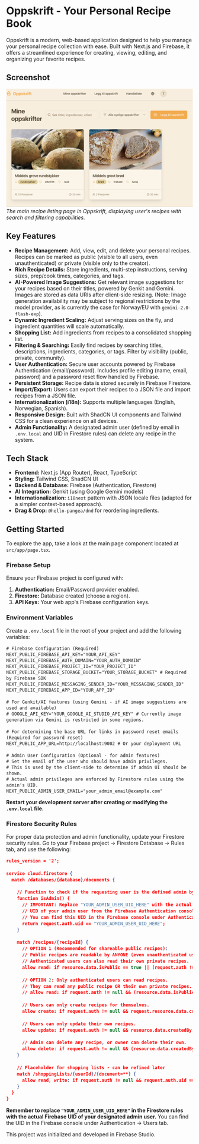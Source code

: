 
# Oppskrift - Your Personal Recipe Book

Oppskrift is a modern, web-based application designed to help you manage your personal recipe collection with ease. Built with Next.js and Firebase, it offers a streamlined experience for creating, viewing, editing, and organizing your favorite recipes.

## Screenshot

![Oppskrift application showing a list of recipes including "Middels grove rundstykker" and "Middels grovt brød", with search and filter options visible.](./docs/screenshot.png)
*The main recipe listing page in Oppskrift, displaying user's recipes with search and filtering capabilities.*

## Key Features

*   **Recipe Management:** Add, view, edit, and delete your personal recipes. Recipes can be marked as public (visible to all users, even unauthenticated) or private (visible only to the creator).
*   **Rich Recipe Details:** Store ingredients, multi-step instructions, serving sizes, prep/cook times, categories, and tags.
*   **AI-Powered Image Suggestions:** Get relevant image suggestions for your recipes based on their titles, powered by Genkit and Gemini. Images are stored as data URIs after client-side resizing. (Note: Image generation availability may be subject to regional restrictions by the model provider, as is currently the case for Norway/EU with `gemini-2.0-flash-exp`).
*   **Dynamic Ingredient Scaling:** Adjust serving sizes on the fly, and ingredient quantities will scale automatically.
*   **Shopping List:** Add ingredients from recipes to a consolidated shopping list.
*   **Filtering & Searching:** Easily find recipes by searching titles, descriptions, ingredients, categories, or tags. Filter by visibility (public, private, community).
*   **User Authentication:** Secure user accounts powered by Firebase Authentication (email/password). Includes profile editing (name, email, password) and a password reset flow handled by Firebase.
*   **Persistent Storage:** Recipe data is stored securely in Firebase Firestore.
*   **Import/Export:** Users can export their recipes to a JSON file and import recipes from a JSON file.
*   **Internationalization (i18n):** Supports multiple languages (English, Norwegian, Spanish).
*   **Responsive Design:** Built with ShadCN UI components and Tailwind CSS for a clean experience on all devices.
*   **Admin Functionality:** A designated admin user (defined by email in `.env.local` and UID in Firestore rules) can delete any recipe in the system.

## Tech Stack

*   **Frontend:** Next.js (App Router), React, TypeScript
*   **Styling:** Tailwind CSS, ShadCN UI
*   **Backend & Database:** Firebase (Authentication, Firestore)
*   **AI Integration:** Genkit (using Google Gemini models)
*   **Internationalization:** `i18next` pattern with JSON locale files (adapted for a simpler context-based approach).
*   **Drag & Drop:** `@hello-pangea/dnd` for reordering ingredients.

## Getting Started

To explore the app, take a look at the main page component located at `src/app/page.tsx`.

### Firebase Setup

Ensure your Firebase project is configured with:
1.  **Authentication:** Email/Password provider enabled.
2.  **Firestore:** Database created (choose a region).
3.  **API Keys:** Your web app's Firebase configuration keys.

### Environment Variables

Create a `.env.local` file in the root of your project and add the following variables:

```env
# Firebase Configuration (Required)
NEXT_PUBLIC_FIREBASE_API_KEY="YOUR_API_KEY"
NEXT_PUBLIC_FIREBASE_AUTH_DOMAIN="YOUR_AUTH_DOMAIN"
NEXT_PUBLIC_FIREBASE_PROJECT_ID="YOUR_PROJECT_ID"
NEXT_PUBLIC_FIREBASE_STORAGE_BUCKET="YOUR_STORAGE_BUCKET" # Required by Firebase SDK
NEXT_PUBLIC_FIREBASE_MESSAGING_SENDER_ID="YOUR_MESSAGING_SENDER_ID"
NEXT_PUBLIC_FIREBASE_APP_ID="YOUR_APP_ID"

# For Genkit/AI features (using Gemini - if AI image suggestions are used and available)
# GOOGLE_API_KEY="YOUR_GOOGLE_AI_STUDIO_API_KEY" # Currently image generation via Gemini is restricted in some regions.

# For determining the base URL for links in password reset emails (Required for password reset)
NEXT_PUBLIC_APP_URL=http://localhost:9002 # Or your deployment URL

# Admin User Configuration (Optional - for admin features)
# Set the email of the user who should have admin privileges.
# This is used by the client-side to determine if admin UI should be shown.
# Actual admin privileges are enforced by Firestore rules using the admin's UID.
NEXT_PUBLIC_ADMIN_USER_EMAIL="your_admin_email@example.com"
```
**Restart your development server after creating or modifying the `.env.local` file.**

### Firestore Security Rules

For proper data protection and admin functionality, update your Firestore security rules. Go to your Firebase project -> Firestore Database -> Rules tab, and use the following:

```json
rules_version = '2';

service cloud.firestore {
  match /databases/{database}/documents {

    // Function to check if the requesting user is the defined admin by UID
    function isAdmin() {
      // IMPORTANT: Replace "YOUR_ADMIN_USER_UID_HERE" with the actual
      // UID of your admin user from the Firebase Authentication console.
      // You can find this UID in the Firebase console under Authentication -> Users.
      return request.auth.uid == "YOUR_ADMIN_USER_UID_HERE";
    }

    match /recipes/{recipeId} {
      // OPTION 1 (Recommended for shareable public recipes):
      // Public recipes are readable by ANYONE (even unauthenticated users).
      // Authenticated users can also read their own private recipes.
      allow read: if resource.data.isPublic == true || (request.auth != null && resource.data.createdBy == request.auth.uid);
      
      // OPTION 2: Only authenticated users can read recipes.
      // They can read any public recipe OR their own private recipes.
      // allow read: if request.auth != null && (resource.data.isPublic == true || resource.data.createdBy == request.auth.uid);
      
      // Users can only create recipes for themselves.
      allow create: if request.auth != null && request.resource.data.createdBy == request.auth.uid;
      
      // Users can only update their own recipes.
      allow update: if request.auth != null && resource.data.createdBy == request.auth.uid;
      
      // Admin can delete any recipe, or owner can delete their own.
      allow delete: if request.auth != null && (resource.data.createdBy == request.auth.uid || isAdmin());
    }

    // Placeholder for shopping lists - can be refined later
    match /shoppingLists/{userId}/{document=**} {
      allow read, write: if request.auth != null && request.auth.uid == userId;
    }
  }
}
```
**Remember to replace `"YOUR_ADMIN_USER_UID_HERE"` in the Firestore rules with the actual Firebase UID of your designated admin user.** You can find the UID in the Firebase console under Authentication -> Users tab.

This project was initialized and developed in Firebase Studio.
